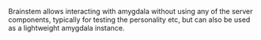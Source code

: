 Brainstem allows interacting with amygdala without using any of the server
components, typically for testing the personality etc, but can also be used as
a lightweight amygdala instance.
